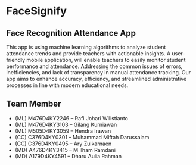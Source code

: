 # FaceSignify
## Face Recognition Attendance App

This app is using machine learning algorithms to analyze student attendance trends and provide teachers with actionable insights. A user-friendly mobile application, will enable teachers to easily monitor student performance and attendance. Addressing the common issues of errors, inefficiencies, and lack of transparency in manual attendance tracking. Our app aims to enhance accuracy, efficiency, and streamlined administrative processes in line with modern educational needs.

## Team Member
  - (ML) M476D4KY2246 – Rafi Johari Wilistianto
  - (ML) M476D4KY3103 – Gilang Kurniawan
  - (ML) M505D4KY3059 – Hendra Irawan
  - (CC) C376D4KY0301 – Muhammad Miftah Darussalam
  - (CC) C376D4KY0495 – Ary Zulkarnaen
  - (MD) A476D4KY3415 – M Ilham Ramdani
  - (MD) A179D4KY4591 – Dharu Aulia Rahman

## 
